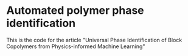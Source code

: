 # Automated polymer phase identification
This is the code for the article "Universal Phase Identification of Block Copolymers from Physics-informed Machine Learning"
